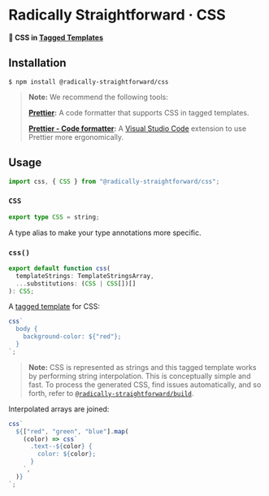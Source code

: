 <!--


<meta
          name="viewport"
          content="width=device-width, initial-scale=1, maximum-scale=1"
        />
AND OTHER META STUFF FROM LAYOUTS.MTS IN COURSELORE
        

https://www.refactoringui.com/

https://html-first.com/

0.9.6 → 0.10.0

`gray--blue` → `slate`
`gray--cool` → `gray`
`gray--medium` → `zinc`
`gray--true` → `neutral`
`gray--warm` → `stone`

`900` → `950`

---

```
https://open-props.style


If you wish to overwrite styles set by the parent, use the `&& { ... }` pattern
<div
  css="${css`
    p {
      background-color: green;
    }
  `}"
>
  <p>Hello</p>
  <p
    css="${css`
      && {
        background-color: blue;
      }
    `}"
  >
    Hello
  </p>
  <p>Hello</p>
</div>
```








## Fast Non-Cryptographic Hashes

- Algorithms
  - **xxHash:** Self-proclaimed the fastest. (That’s my option)
  - djb2: Beautifully simple.
  - Murmur: Used by most other CSS-in-JS tools.
- Uses by other related tools:
  - esbuild: xxHash & Boost’s hash_combine (not really sure which does which, but I feel xxHash is doing the file hashing).
  - styled-components: djb2
    - Progressive, which means the same hash is updated across elements that need to be hashed
      - Good: Remarkably simple.
      - Bad: The stability of the hashes depends upon the other of the hashed objects, and one removal in the middle affects all the subsequent hashes.
  - Emotion: murmur2
  - vanilla-extract: @emotion/hash & MD5
  - Linaria: murmur2
  - Compiled: murmur2
  - All of these implementations are only for strings, not for arbitrary binary data, which we need to do cache busting of images, for example.

## xxHash Implementations for Node.js

- All of them support `Buffer`s (binary data and/or strings) & `Stream`s.
- Options below in order of popularity.

---

- xxhashjs
  - Pure JavaScript (port).
  - Hasn’t been updated recently.
- xxhash-wasm
  - Wasm
    - Maybe compiled from the canonical implementation, maybe hand-written?
  - Orders of magnitude faster than xxhashjs
  - Updated recently
    -xxhash
  - Node.js native module (old API) based on the canonical implementation.
  - Hasn’t been updated recently.
  - Annoying interface that requires a seed (which could be zero).
- **xxhash-addon** (That’s my option)
  - Node.js native module (N-API) based on the canonical implementation.
  - Updated recently.
  - The only one to provide XXH3

## `` css`...` `` & `` javascript`...` ``

- What I think of as interpolation many of these libraries call “dynamic” properties/styles/etc.

---

- Astroturf
  - Allows two types of interpolation:
    - Values, using CSS variables.
    - Blocks, using extra classes.
      - Doesn’t seem to support nesting, because that requires you to parse the CSS & extract the classes nested inside.
- vanilla-extract
  - Doesn’t seem to allow for interpolation.
- Linaria
  - Only interpolation of values, using CSS variables.
- Compiled
  - No interpolation at all

---

- Conclusion:
  - `` css`...` `` is evaluated statically, and doesn’t have access to local variables.
    - That’s because of nesting, which would require you to parse the CSS & extract the classes nested inside.
    - But that’s alright, because CSS is static most of the time. Otherwise, you can use CSS variables, conditional addition of whole blocks of CSS, and so forth.
  - `` javascript`...` `` allows for interpolation by forwarding the arguments.

## JavaScript Compilation

- Babel Macros (https://github.com/kentcdodds/babel-plugin-macros)
  - Useful for `create-react-app` and things that don’t allow you to change configuration easily.
  - Macros have to be CommonJS
    - A Babel visitor must be synchronous and the visitor needs to `require()` the macro definition, but `import()` is async.
  - The interface is more limited (for example, I think it doesn’t give you easy access to the output file name).
  - The emotion documentation, for example, also recommends a Babel plugin approach instead of a macro if you can, because it allows for extra optimizations.
- **Babel Plugin** (That’s my option)
  - More powerful & easier to conceptualize.
- TypeScript transformation
  - The `tsc` compiler doesn’t yet let you run your own transforms.
  - And what if your project isn’t using TypeScript?
- recast (https://github.com/benjamn/recast & https://github.com/benjamn/ast-types)
  - It’s more for codemods, where a human is involved in looking at the output.
  - Doesn’t offer a lot more on top of Babel. It’s purpose is, for example, to preserve whitespace in the code, which we don’t care about.
- https://github.com/facebook/jscodeshift
  - codemod seems abandoned
  - Based on recast
  - Seems to only be useful if you’re already in the context of codemods
- https://github.com/acornjs/acorn
  - More popular than Babel, but requires other auxiliary tools
  - https://github.com/estools/escodegen
- esbuild doesn’t allow you to manipulate the AST
- https://github.com/swc-project/swc
  - Plugin is written in Rust.

---

- Useful references:
  - https://astexplorer.net
  - https://babeljs.io/docs/en/babel-types
  - https://github.com/jamiebuilds/babel-handbook/blob/master/translations/en/plugin-handbook.md

---

- Implementation references:
  - https://github.com/CraigCav/css-zero
  - https://github.com/callstack/linaria/tree/master/packages/babel
  - https://github.com/sgtpep/csstag



Pull CSS from source code at build time:


```
import fs from "node:fs/promises";
import recast from "recast";

const input = await fs.readFile("input.mjs", "utf-8");
const ast = recast.parse(input, {
  sourceFileName: "input.mjs",
});
// console.log(JSON.stringify(ast, undefined, 2));

let css = "";

recast.visit(ast, {
  visitTaggedTemplateExpression(path) {
    if (path.node.tag.name !== "css" || path.node.quasi.quasis.length !== 1)
      return this.traverse(path);

    css += path.node.quasi.quasis[0].value.cooked;

    path.replace(recast.types.builders.stringLiteral("banana"));

    return false;
  },
});

const output = recast.print(ast, { sourceMapName: "output.mjs" });
console.log("output.mjs");
console.log();
console.log(output.code);
console.log();
// console.log(output.map);

console.log("output.css");
console.log();
console.log(css);
console.log();
```

```
// npm install @babel/parser @babel/traverse @babel/types @babel/generator

import fs from "node:fs/promises";
import babelParser from "@babel/parser";
import babelTraverse from "@babel/traverse";
import babelTypes from "@babel/types";
import babelGenerator from "@babel/generator";

const input = await fs.readFile("input.mjs", "utf-8");
const ast = babelParser.parse(input);
// console.log(JSON.stringify(ast, undefined, 2));
babelTraverse.default(ast, {
  TaggedTemplateExpression(path) {
    if (path.node.tag.name === "css")
      path.replaceWith(babelTypes.stringLiteral("banana"));
  },
});
const output = babelGenerator.default(ast).code;
console.log(output);
```










- Update to Tailwind 3
- Use explicit names like `large` instead of `lg`
- Normalize spaces with .replace(/\s/+, " "). This should reduce the number of redundant classes.
- Document: Don’t use #ids, because of specificity (use `key=""`s instead, for compatibility with @leafac/javascript)

Don’t interpolate with user data, or you’ll blow up the cache


<h1 align="center">@leafac/css</h1>
<h3 align="center">Radically Straightforward CSS</h3>
<p align="center">
<a href="https://github.com/leafac/css"><img src="https://img.shields.io/badge/Source---" alt="Source"></a>
<a href="https://www.npmjs.com/package/@leafac/css"><img alt="Package" src="https://badge.fury.io/js/%40leafac%2Fcss.svg"></a>
<a href="https://github.com/leafac/css/actions"><img src="https://github.com/leafac/css/workflows/.github/workflows/main.yml/badge.svg" alt="Continuous Integration"></a>
</p>

### Support

- <https://patreon.com/leafac>
- <https://paypal.me/LeandroFacchinetti>

### Installation

```console
$ npm install @leafac/css
```

### Example

```typescript
import html from "@leafac/html";
import { css, extractInlineStyles } from ".";

console.log(
  extractInlineStyles(html`
    <!DOCTYPE html>
    <html lang="en">
      <head></head>
      <body>
        <p
          style="${css`
            background-color: var(--color--red--500);
            &:hover {
              background-color: var(--color--red--300);
            }

            @media (max-width: 599px) {
              margin: 1rem;
            }
          `}"
        >
          Leandro Facchinetti
        </p>
      </body>
    </html>
  `)
);
```

Produces:

```html
<!DOCTYPE html>
<html lang="en">
  <head>
    <style>
      /* ... A PREAMBLE WITH A CSS RESET, A DESIGN SYSTEM, AND SO FORTH ... */

      /* INLINE STYLES */

      .style--1s69iw.style--1s69iw.style--1s69iw.style--1s69iw.style--1s69iw.style--1s69iw {
        background-color: var(--color--red--500);
      }

      .style--1s69iw.style--1s69iw.style--1s69iw.style--1s69iw.style--1s69iw.style--1s69iw:hover {
        background-color: var(--color--red--300);
      }

      @media (max-width: 599px) {
        .style--1s69iw.style--1s69iw.style--1s69iw.style--1s69iw.style--1s69iw.style--1s69iw {
          margin: 1rem;
        }
      }
    </style>
  </head>
  <body>
    <p class="style--1s69iw">Leandro Facchinetti</p>
  </body>
</html>
```

<details>
<summary>What’s up with the Repeated Selectors?</summary>

It’s a hack to give the selector a specificity high enough that it won’t be overwritten by most other styles.

</details>

<details>
<summary>What’s [@leafac/html](https://npm.im/@leafac/html)?</summary>

That’s my other package for Radically Straightforward HTML, which is just HTML templates embedded in JavaScript using [tagged template literals](https://developer.mozilla.org/en-US/docs/Web/JavaScript/Reference/Template_literals#tagged_templates).

</details>

### What’s in the Box? (Why I Love Tailwind Css; Why I Have Never Actually Used It; And How I’m Proposing to Replace It with 10 Lines of Code.)

#### A Radically Straightforward Approach to CSS

In the beginning, styles lived inline in the HTML. That was good because it was the simplest thing that could work, but it had its limitations: design inconsistencies, verbosity, and so forth.

We solved this by pulling styles into a stylesheet and connecting them to the HTML via selectors, classes, ids, and so forth. That was good because it led to more consistent designs, relatively less code, and some reusable components, for example, those in the most popular components library, [Bootstrap](https://getbootstrap.com). But it had its limitations: the HTML and its corresponding styles were far away, which can make things more difficult to understand and modify; and you often had to spend time being creative to come up with class names that didn’t describe much of anything, and existed only to connect the HTML to its corresponding styles.

People have come to realize that both approaches have their place. We start with a global stylesheet including things like fonts, colors, sizes, and so forth; and we complete the job with inline styles. We avoid extracting things into reusable components until they really do need to be reused in other places.

This is the driving principle behind the popularity of tools like [Tailwind CSS](https://tailwindcss.com). Unlike Bootstrap, Tailwind isn’t a collection of components—it’s a framework at a lower level. It’s closer to an **approach** for how to reason about styles. I **love** how straightforward, productive, and scalable this approach feels. And I’m not alone. But Tailwind has its limitations.

##### Why Not Use Tailwind CSS?

**Because it’s a new language to learn.** The good-old `width: 8rem` turns into `m-32`; and `text-align: center` turns into `text-center`; and so forth. While it’s true that you can become proficient in this new language relatively quickly, you still have to keep translating things in your head the entire time you’re using Tailwind. Every time you read CSS documentation, or a tutorial showing how to do something, you have to translate.

**Because the Tailwind CSS build system is weird.** For the longest time Tailwind worked by producing every single utility class you could possibly want to use; then pruning everything you didn’t end up using, which is most things. This feels backwards, and it isn’t super-fast either. In the most recent releases Tailwind introduced a just-in-time compiler that alleviates some of these concerns. Both the pruning and the just-in-time compiler work by inspecting your HTML to detect which utility classes you used.

##### But What to Use Instead of Tailwind? Inline Styles with Modest Superpowers

The Tailwind approach is [similar in spirit to inline styles](https://tailwindcss.com/docs/utility-first#why-not-just-use-inline-styles), but it improves upon inline styles in the following ways:

**Designing with constraints:** Using a design system is an **awesome** idea and improved my game as a developer venturing into design more than anything else I’ve ever tried. But we could have the design system as any kind of sets of variables, most notably [CSS custom properties (variables)](https://developer.mozilla.org/en-US/docs/Web/CSS/Using_CSS_custom_properties), but [Sass](https://sass-lang.com) variables or anything else would also work.

**Responsive design; hover, focus, and other states:** That’s when the **modest superpowers** of inline styles come in. While it’s true that inline styles can’t have media queries or `:hover`, `:focus`, and so forth, what if instead of introducing a new language of class names like `md:...` and `hover:...`, we just preprocessed the inline styles to give them these abilities? It’s easy with nesting:

```html
<body>
  <p
    style="
      background-color: red;

      @media (max-width: 599px) {
        margin: 1rem;
      }

      &:hover {
        background-color: blue;
      }
    "
  >
    Leandro Facchinetti
  </p>
</body>
```

Becomes:

```html
<head>
  <style>
    .style--zvyll2.style--zvyll2.style--zvyll2.style--zvyll2.style--zvyll2.style--zvyll2 {
      background-color: red;
    }

    @media (max-width: 599px) {
      .style--zvyll2.style--zvyll2.style--zvyll2.style--zvyll2.style--zvyll2.style--zvyll2 {
        margin: 1rem;
      }
    }

    .style--zvyll2.style--zvyll2.style--zvyll2.style--zvyll2.style--zvyll2.style--zvyll2:hover {
      background-color: blue;
    }
  </style>
</head>
<body>
  <p class="style--zvyll2">Leandro Facchinetti</p>
</body>
```

**BOOM:** The first time you read this you already understood it. Nesting is super-natural at this point to most people writing CSS. It’s supported by all pre-processors and it’s on track to become a standard in CSS.

@leafac/css is a preprocessor that does exactly this. But more importantly, @leafac/css is an architectural statement that this is how we should be writing our styles.

<!-- Htmx
style -> data-style ??? -->

<!-- * My approach to css & ondomcontentloaded is just object oriented programming -->

<!--



- [ ] Reason why my css strategy is good: no !importantts to overwrite with js
    - [ ] Why I like Tailwind: Principle of locality; avoid premature optimization
    - [ ] What I don’t like: Learning curve; weird build system
    - [ ] Oh, but my approach requires you to process the HTML; well Tailwind uses Purge, which has teh same requirement…
    - [ ] You’re only loading the css you need for that page
    - [ ] https://youtu.be/J_7_mnFSLDg?t=1695 DUDE’S COPYING THE HTML TO CHANGE INLINE STYLES!! OH NOES!



- [ ] It reflects the fullstack nature of the developer
- [ ] Separation of concerns, but feature-wide instead of presentation/behavior/markup
- [ ] References:
    - [ ] https://www.npmjs.com/package/csjs
    - [ ] https://www.npmjs.com/package/radium



    https://vanilla-extract.style
    Type checking & autocomplete. I’m totally stealing that idea! Instead of writing:

color: var(--color--green--200);

You’ll write something like:

color: ${css.color.green[200]};


xxhash

https://xstyled.dev

https://github.com/bryc/code/tree/master/jshash/hashes

https://linaria.dev/
 -->

<!-- What else is there to love about Tailwind? The docs (including the book), and the design system -->

<!-- And sometimes in those situations extracting CSS components isn’t the right level of abstraction, because the component also has opinions on the HTML. React, for example, but we can do it much more simply. -->

<!-- Put a code example right away -->

<!-- <meta
            name="viewport"
            content="width=device-width, initial-scale=1, maximum-scale=1"
          /> -->

<!--
trust your eyes

screens: don’t use a set of breakpoints, instead look at the interface, determine when it isn’t working anymore, and add a breakpoint there (also, CSS custom properties don’t work in media queries)

approach:
reset
design system
global styles (for example, font)
components for things like form inputs and buttons
inline styles everywhere else

think about styles and order them in the stylesheet inside-out


- https://tailwindcss.com/docs/utility-first#why-not-just-use-inline-styles

      // TODO: Make this possibly faster by using Rehype instead of JSDOM (though we have to benchmark to be sure…)
      //       https://developer.mozilla.org/en-US/docs/Web/CSS/Pseudo-classes
      //         https://www.npmjs.com/package/pseudo-classes
      //       https://developer.mozilla.org/en-US/docs/Web/CSS/Pseudo-elements
      //       https://github.com/postcss/postcss
      //       https://github.com/brettstimmerman/mensch
      // https://stackoverflow.com/questions/10963997/css-parser-for-javascript
      // https://github.com/CSSLint/parser-lib
      // https://github.com/NV/CSSOM
      // https://github.com/reworkcss/css
      // https://www.npmjs.com/package/cssparser
      // https://rahulnpadalkar.medium.com/css-parser-in-javascript-578eba0977e5
      // https://github.com/rahulnpadalkar/CSSParser
      // http://glazman.org/JSCSSP/

      // https://github.com/postcss/postcss-scss
      // https://github.com/postcss/postcss-js
      // https://github.com/jonathantneal/precss
      // https://github.com/postcss/postcss-nested (more installations than the one below)
      // https://github.com/jonathantneal/postcss-nesting (closer to the standard and more stars than the one above)

      // https://github.com/jsdom/cssstyle
      // https://github.com/reworkcss/css
      // https://github.com/css/csso
      // https://github.com/csstree/csstree
      // https://github.com/brettstimmerman/mensch



Use @leafac/html with [Prettier](https://prettier.io) (automatic formatting), and the Visual Studio Code extensions [Prettier - Code formatter](https://marketplace.visualstudio.com/items?itemName=esbenp.prettier-vscode) (Prettier support) and [es6-string-html](https://marketplace.visualstudio.com/items?itemName=Tobermory.es6-string-html) (syntax highlighting).


### Related Projects


### Prior Art


-->

# Radically Straightforward · CSS

**💄 CSS in [Tagged Templates](https://developer.mozilla.org/en-US/docs/Web/JavaScript/Reference/Template_literals#tagged_templates)**

## Installation

```console
$ npm install @radically-straightforward/css
```

> **Note:** We recommend the following tools:
>
> **[Prettier](https://prettier.io):** A code formatter that supports CSS in tagged templates.
>
> **[Prettier - Code formatter](https://marketplace.visualstudio.com/items?itemName=esbenp.prettier-vscode):** A [Visual Studio Code](https://code.visualstudio.com/) extension to use Prettier more ergonomically.

## Usage

```typescript
import css, { CSS } from "@radically-straightforward/css";
```

<!-- DOCUMENTATION START: ./source/index.mts -->

### `CSS`

```typescript
export type CSS = string;
```

A type alias to make your type annotations more specific.

### `css()`

```typescript
export default function css(
  templateStrings: TemplateStringsArray,
  ...substitutions: (CSS | CSS[])[]
): CSS;
```

A [tagged template](https://developer.mozilla.org/en-US/docs/Web/JavaScript/Reference/Template_literals#tagged_templates) for CSS:

```typescript
css`
  body {
    background-color: ${"red"};
  }
`;
```

> **Note:** CSS is represented as strings and this tagged template works by performing string interpolation. This is conceptually simple and fast. To process the generated CSS, find issues automatically, and so forth, refer to [`@radically-straightforward/build`](https://npm.im/@radically-straightforward/build).

Interpolated arrays are joined:

```typescript
css`
  ${["red", "green", "blue"].map(
    (color) => css`
      .text--${color} {
        color: ${color};
      }
    `,
  )}
`;
```

<!-- DOCUMENTATION END: ./source/index.mts -->
